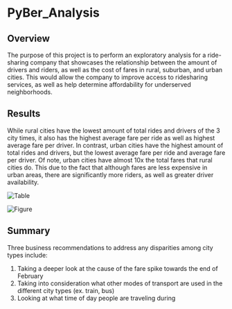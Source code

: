 # PyBer_Analysis

## Overview
The purpose of this project is to perform an exploratory analysis for a ride-sharing company that showcases the relationship between the amount of drivers and riders, as well as the cost of fares in rural, suburban, and urban cities. This would allow the company to improve access to ridesharing services, as well as help determine affordability for underserved neighborhoods. 

## Results

While rural cities have the lowest amount of total rides and drivers of the 3 city times, it also has the highest average fare per ride as well as highest average fare per driver. In contrast, urban cities have the highest amount of total rides and drivers, but the lowest average fare per ride and average fare per driver. Of note, urban cities have almost 10x the total fares that rural cities do. This due to the fact that although fares are less expensive in urban areas, there are significantly more riders, as well as greater driver availability.

![Table](FareTable.png)

![Figure](PyBer_Challengefigure.png)

## Summary

Three business recommendations to address any disparities among city types include: 
1. Taking a deeper look at the cause of the fare spike towards the end of February
2. Taking into consideration what other modes of transport are used in the different city types (ex. train, bus)
3. Looking at what time of day people are traveling during
